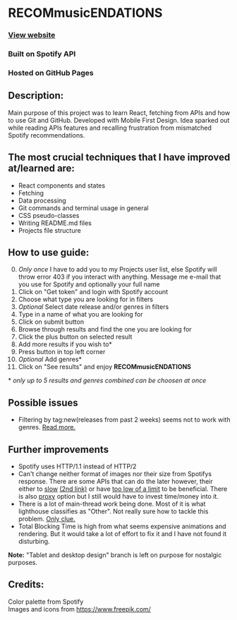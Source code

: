 # RECOMmusicENDATIONS

### [View website](https://karmatys8.github.io/RECOMmusicENDATIONS)

### Built on Spotify API

### Hosted on GitHub Pages

## Description:

Main purpose of this project was to learn React, fetching from APIs and how to use Git and GitHub.
Developed with Mobile First Design. Idea sparked out while reading APIs features
and recalling frustration from mismatched Spotify recommendations.<br>

## The most crucial techniques that I have improved at/learned are:

* React components and states
* Fetching
* Data processing
* Git commands and terminal usage in general
* CSS pseudo-classes
* Writing README.md files
* Projects file structure

## How to use guide:

0. *Only once* I have to add you to my Projects user list, else Spotify will throw error 403 if you interact with anything. Message me e-mail that you use for Spotify and optionally your full name
1. Click on "Get token" and login with Spotify account
2. Choose what type you are looking for in filters
3. *Optional* Select date release and/or genres in filters
4. Type in a name of what you are looking for
5. Click on submit button
6. Browse through results and find the one you are looking for
7. Click the plus button on selected result
8. Add more results if you wish to*
9. Press button in top left corner
10. *Optional* Add genres*
11. Click on "See results" and enjoy **RECOMmusicENDATIONS**

\* *only up to 5 results and genres combined can be choosen at once*

## Possible issues

* Filtering by tag:new(releases from past 2 weeks) seems not to work with genres. [Read more.](https://community.spotify.com/t5/Spotify-for-Developers/API-No-way-to-search-tag-new-with-genre/td-p/5483721)

## Further improvements

* Spotify uses HTTP/1.1 instead of HTTP/2
* Can't change neither format of images nor their size from Spotifys response. There are some APIs that can do the later however, their either to [slow](https://rapidapi.com/jdiez/api/mediacrush/pricing) [(2nd link)](https://www.filestack.com/pricing/#/marketplace) or have [too low of a limit](https://www.abstractapi.com/api/image-processing-optimization-api#pricing) to be beneficial. There is also [proxy](https://imgproxy.net/#pro) option but I still would have to invest time/money into it.
* There is a lot of main-thread work being done. Most of it is what lighthouse classifies as "Other". Not really sure how to tackle this problem. [Only clue.](https://github.com/GoogleChrome/lighthouse/issues/11478)
* Total Blocking Time is high from what seems expensive animations and rendering. But it would take a lot of effort to fix it and I have not found it disturbing.

**Note:** "Tablet and desktop design" branch is left on purpose for nostalgic purposes.

## Credits:
Color palette from Spotify<br>
Images and icons from https://www.freepik.com/<br>